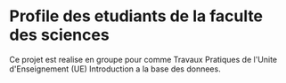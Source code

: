 # Profile des etudiants de la faculte des sciences

Ce projet est realise en groupe pour comme Travaux Pratiques de l'Unite d'Enseignement (UE) Introduction a la base des donnees.
